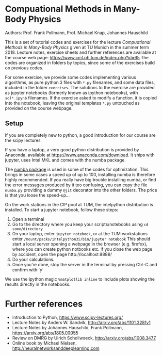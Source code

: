 # Compuational Methods in Many-Body Physics

Authors: Prof. Frank Pollmann, Prof. Michael Knap, Johannes Hauschild

This is a set of tutorial codes and exercises for the lecture *Compuational Methods in Many-Body Physics* given at TU Munich in the summer term 2018.
Lecture notes, exercise sheets and further references are available at the course web page: https://www.cmt.ph.tum.de/index.php?id=65
The codes are organized in folders by topics, since some of the exercises build on previous codes.

For some exercise, we provide some codes implementing various algorithms, as pure python 3 files with `*.py` filenames,
and some data files, included in the folder `exercises`.
The solutions to the exercise are provided as jupyter notebooks (formerly known as ipython notebooks), with `sol*.ipynb` filenames.
If the exercise asked to modify a function, it is copied into the notebook, leaving the original templates `*.py` untouched as provided on the course webpage.

## Setup
If you are completely new to python, a good introduction for our course are the scipy lectures

If you have a laptop, a very good python distribution is provided by Anaconda, available at https://www.anaconda.com/download. It ships with jupyter, uses Intel MKL and comes with the numba package. 

The [numba package](http://numba.pydata.org/) is used in some of the codes for optimization.
This brings in some cases a speed up of up to 100, installing numba is therefore highly recommended. 
If you really have big trouble installing numba, or find the error messages produced by it too confusing, 
you can copy the file `numba.py` providing a dummy `@jit` decorator into the other folders. 
The price is that you loose the speed-up...

On the work stations in the CIP pool at TUM, the intelpython distribution is installed.
To start a jupyter notebook, follow these steps:
1. Open a terminal
2. Go to the directory where you keep your scripts/notebooks using `cd some/directory`
3. On your laptop, enter `jupyter notebook`, or at the TUM workstations enter `/mount/packs/intelpython35/bin/jupyter notebook`
   This should start a local server opening a webpage in the browser (e.g. firefox), where you can create python notbooks etc.
   If you close the web page by accident, open the page http://localhost:8888/ 
4. Do your calculations.
5. Once you're done, stop the server in the terminal by pressing Ctrl-C and confirm with 'y'

We use the ipython magic `%matplotlib inline` to include plots showing the results directly in the notebooks.

# Further references

- Introduction to Python, https://www.scipy-lectures.org/
- Lecture Notes by Anders W. Sandvik, http://arxiv.org/abs/1101.3281v1
- Lecture Notes by Johannes Hauschild, Frank Pollmann, https://arxiv.org/abs/1805.00055
- Review on DMRG by Ulrich Schollwoeck, http://arxiv.org/abs/1008.3477
- Online book by Michael Nielsen, http://neuralnetworksanddeeplearning.com
